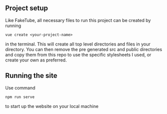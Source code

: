 ## Project setup
Like FakeTube, all necessary files to run this project can be created by running
```vue
vue create <your-project-name>
```
in the terminal. This will create all top level directories and files in your directory. You can then remove the pre generated src and public directories 
and copy them from this repo to use the specific stylesheets I used, or create your own as preferred.

## Running the site
Use command
```
npm run serve
```
to start up the website on your local machine
